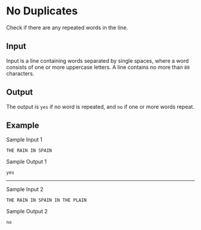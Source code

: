 # No Duplicates

Check if there are any repeated words in the line.

## Input

Input is a line containing words separated by single spaces, where a word consists of one or more uppercase letters. A line contains no more than `80` characters.

## Output

The output is `yes` if no word is repeated, and `no` if one or more words repeat.

## Example

Sample Input 1

```
THE RAIN IN SPAIN
```

Sample Output 1

```
yes
```

---

Sample Input 2

```
THE RAIN IN SPAIN IN THE PLAIN
```

Sample Output 2

```
no
```
